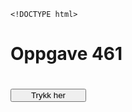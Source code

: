 
    <!DOCTYPE html>
<html lang="en" dir="ltr">
  <head>
    <meta charset="utf-8">
      <title> Oppgave 461</title>
  </head>

   <body>
      <h1>Oppgave 461<h1>
      <a href= "webside_flexbox/461.md" target="blank"> <button style="width:24%"> Trykk her</button> </a>
    </body>
</html>

